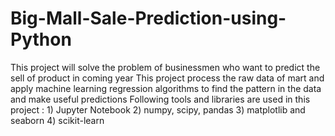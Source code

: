 # Big-Mall-Sale-Prediction-using-Python
This project will solve the problem of businessmen who want to predict the sell of product in coming year  This project process the raw data of mart and apply machine learning regression algorithms to find the pattern in the data and make useful predictions  Following tools and libraries are used in this project : 1) Jupyter Notebook 2) numpy, scipy, pandas 3) matplotlib and seaborn  4) scikit-learn
